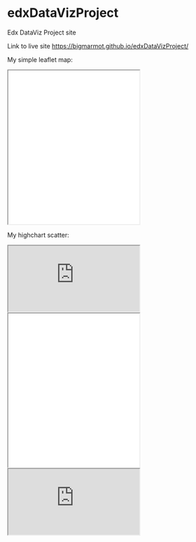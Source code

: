  # edxDataVizProject
Edx DataViz Project site

Link to live site https://bigmarmot.github.io/edxDataVizProject/

My simple leaflet map:
<iframe width=”600” height="350" seamless frameboarder= "0" src=”https://bigmarmot.github.io/leaflet-map-simple”></iframe>

My highchart scatter:
<iframe src="https://bigmarmot.github.io/highcharts-scatter-csv"></iframe>
<iframe width=”90%” height=350 src=”https://bigmarmot.github.io/highcharts-scatter-csv”></iframe>


<iframe src="https://www.w3schools.com"></iframe>
